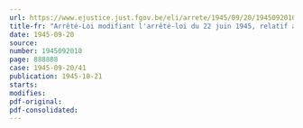 ```yaml
---
url: https://www.ejustice.just.fgov.be/eli/arrete/1945/09/20/1945092010/justel
title-fr: "Arrêté-Loi modifiant l'arrêté-loi du 22 juin 1945, relatif aux actes accomplis pendant l'occupation ennemie en vue de soutenir l'action de la résistance"
date: 1945-09-20
source:
number: 1945092010
page: 888888
case: 1945-09-20/41
publication: 1945-10-21
starts:
modifies:
pdf-original:
pdf-consolidated:
---
```


